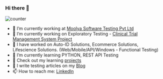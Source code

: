 ### Hi there 👋

<!--
**srinivasskc/srinivasskc** is a ✨ _special_ ✨ repository because its `README.md` (this file) appears on your GitHub profile.
Here are some ideas to get you started:
-->

![counter](https://env7l9q0cv9xe6y.m.pipedream.net)


- 🔭 I’m currently working at [Moolya Software Testing Pvt Ltd](https://moolya.com/)
- 🔭 I’m currently working on Exploratory Testing - [Clinical Trial Management System Project](https://www.medidata.com/en/)
- 🎁 I have worked on Auto-ID Solutions, Ecommerce Solutions, Lifescience Solutions. (Web/Mobile/API/Windows - Functional Testing)
- 🌱 I’m currently learning PYTHON, REST API Testing
- 📑 Check out my learning [projects](https://github.com/srinivasskc?tab=repositories)
- 👯 I write testing articles on my [Blog](https://testingeduindia.blogspot.com)
- 📫 How to reach me: [LinkedIn](https://www.linkedin.com/in/srinivasskc/)
